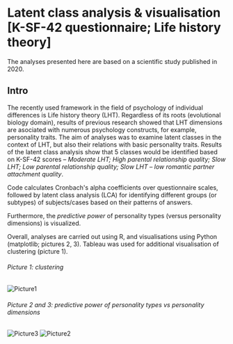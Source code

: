 # Latent class analysis & visualisation [K-SF-42 questionnaire; Life history theory]


The analyses presented here are based on a scientific study published in 2020.


## Intro

The recently used framework in the field of psychology of individual differences is Life history theory (LHT). Regardless of its roots (evolutional biology domain), results of previous research showed that LHT dimensions are asociated with numerous psychology constructs, for example, personality traits. The aim of analyses was to examine latent classes in the context of LHT, but also their relations with basic personality traits. Results of the latent class analysis show that 5 classes would be identified based on K-SF-42 scores – *Moderate LHT; High parental relationship quality; Slow LHT; Low parental relationship quality; Slow LHT – low romantic partner attachment quality*.


Code calculates Cronbach's alpha coefficients over questionnaire scales, followed by latent class analysis (LCA) for identifying different groups (or subtypes) of subjects/cases based on their patterns of answers. 

Furthermore, the *predictive power* of personality types (versus personality dimensions) is visualized. 

Overall, analyses are carried out using R, and visualisations using Python (matplotlib; pictures 2, 3).  Tableau was used for additional visualisation of clustering (picture 1).

###### Picture 1: clustering
![Picture1](https://i.postimg.cc/3RfmX962/Picture1.png)

###### Picture 2 and 3: predictive power of personality types vs personality dimensions
![Picture3](https://i.postimg.cc/0NfpQ90W/Picture3.png)
![Picture2](https://i.postimg.cc/vBZ5xCPQ/Picture2.png)

